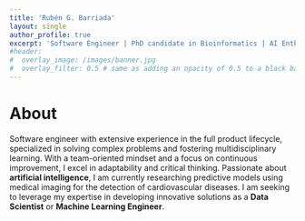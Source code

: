 ```yaml
---
title: 'Rubén G. Barriada'
layout: single
author_profile: true
excerpt: 'Software Engineer | PhD candidate in Bioinformatics | AI Enthusiast'
#header:
#  overlay_image: /images/banner.jpg
#  overlay_filter: 0.5 # same as adding an opacity of 0.5 to a black background
---
```


# About 

Software engineer with extensive experience in the full product lifecycle, specialized in solving complex problems and
fostering multidisciplinary learning. With a team-oriented mindset and a focus on continuous improvement, I excel
in adaptability and critical thinking. Passionate about **artificial intelligence**, I am currently researching predictive
models using medical imaging for the detection of cardiovascular diseases. I am seeking to leverage my expertise
in developing innovative solutions as a **Data Scientist** or **Machine Learning Engineer**.

[//]: # (---)

[//]: # ()
[//]: # (## Work experience)

[//]: # ()
[//]: # (- [Feb 21 - May 24] **Senior Software Engineer**. SimpleCloud · León, Spain &#40;Remote&#41;)

[//]: # (- [Feb 20 - Jan 21] **Senior Software Engineer**. Ecosat Airships · León, Spain)

[//]: # (- [Jun 16 - Feb 20] **Software Engineer**. Airbus Defence and Space · Getafe, Spain)

[//]: # (- [Jul 12 - Jun 16] **Software Engineer**. Airbus Operations · Madrid, Spain)

[//]: # (- [Aug 11 - Jun 12] **Software Engineer**. Indra Systems · Madrid, Spain)

[//]: # (- [Sep 10 - Jun 11] **Research Engineer**. Technical University of Madrid &#40;UPM&#41; · Madrid, Spain)

[//]: # ()
[//]: # ( )
[//]: # (## Education)

[//]: # ()
[//]: # (- [Sep 19 - Jun 25] **PhD candidate in Bioinformatics**. Open University of Catalonia · Barcelona, Spain)

[//]: # (- [Aug 09 - Jun 11] **M.Sc. in Robot Systems Engineering**. University of Southern Denmark · Odense, Denmark)

[//]: # (- [Sep 04 - Jun 09] **B.Eng. in Software Systems Engineering**. Technical University of Madrid &#40;UPM&#41; · Madrid, Spain)

[//]: # ()
[//]: # ()
[//]: # (## Complementary Education)

[//]: # ()
[//]: # (- [2024] **AI for Medicine Specialization** &#40;150h&#41;. Deeplearning.ai)

[//]: # (- [2024] **Mathematics for Machine Learning and Data Science Specialization** &#40;120h&#41;. Deeplearning.ai)

[//]: # (- [2024] **Mathematics for Machine Learning and Data Science Specialization** &#40;120h&#41;. Deeplearning.ai)

[//]: # (- [2018] **Deep Learning Specialization** &#40;100h&#41;. Coursera.)

[//]: # (- [2018] **Machine Learning** &#40;100h&#41;. Standford University, Coursera.)

[//]: # (- [2018] **Design and development of Field Robotics Vehicles for Plant Nursing** &#40;260h&#41;. University of Southern Denmark, odense, Denmarl.)

[//]: # (- [2018] **Scientific Programming in C++** &#40;35h&#41;. Katholike Universiteit Leuven, Belgium.)

[//]: # ()
[//]: # ()
[//]: # (## CV)

[//]: # ()
[//]: # (You can donwnload my CV [here]&#40;{{ site.url }}/download/CV_Ruben_Gonzalez_Barriada_v2.pdf&#41;.)

[//]: # ()
